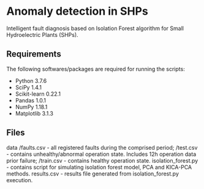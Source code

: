 # Anomaly detection in SHPs
Intelligent fault diagnosis based on Isolation Forest algorithm for Small Hydroelectric Plants (SHPs).

## Requirements
The following softwares/packages are required for running the scripts:
- Python 3.7.6
- SciPy 1.4.1
- Scikit-learn 0.22.1
- Pandas 1.0.1
- NumPy 1.18.1
- Matplotlib 3.1.3

## Files
data
    /faults.csv - all registered faults during the comprised period;
    /test.csv - contains unhealthy/abnormal operation state. Includes 12h operation data prior failure;
    /train.csv - contains healthy operation state.
isolation_forest.py - contains script for simulating isolation forest model, PCA and KICA-PCA methods.
results.csv - results file generated from isolation_forest.py execution.
